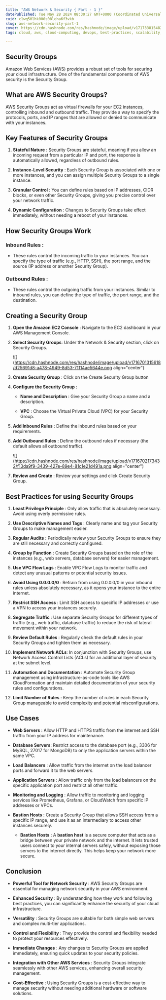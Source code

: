 ```yaml
---
title: "AWS Network & Security { Part - 1 }"
datePublished: Tue May 28 2024 08:30:27 GMT+0000 (Coordinated Universal Time)
cuid: clwq50lhk000s08leha6f3vkb
slug: aws-network-security-part-1
cover: https://cdn.hashnode.com/res/hashnode/image/upload/v1717338154824/eb562521-57cf-47a3-acbc-919871fa7a74.png
tags: cloud, aws, cloud-computing, devops, best-practices, scalability, aws-security, aws-certified-solutions-architect-associate, cloud-security, ec2-instance, aws-security-group

---
```


## Security Groups

Amazon Web Services (AWS) provides a robust set of tools for securing your cloud infrastructure. One of the fundamental components of AWS security is the Security Group.

## What are AWS Security Groups?

AWS Security Groups act as virtual firewalls for your EC2 instances, controlling inbound and outbound traffic. They provide a way to specify the protocols, ports, and IP ranges that are allowed or denied to communicate with your instances.

## Key Features of Security Groups

1. **Stateful Nature** : Security Groups are stateful, meaning if you allow an incoming request from a particular IP and port, the response is automatically allowed, regardless of outbound rules.
    
2. **Instance-Level Security** : Each Security Group is associated with one or more instances, and you can assign multiple Security Groups to a single instance.
    
3. **Granular Control** : You can define rules based on IP addresses, CIDR blocks, or even other Security Groups, giving you precise control over your network traffic.
    
4. **Dynamic Configuration** : Changes to Security Groups take effect immediately, without needing a reboot of your instances.
    

## How Security Groups Work

### Inbound Rules :

* These rules control the incoming traffic to your instances. You can specify the type of traffic (e.g., HTTP, SSH), the port range, and the source (IP address or another Security Group).
    

### Outbound Rules :

* These rules control the outgoing traffic from your instances. Similar to inbound rules, you can define the type of traffic, the port range, and the destination.
    

## Creating a Security Group

1. **Open the Amazon EC2 Console** : Navigate to the EC2 dashboard in your AWS Management Console.
    
2. **Select Security Groups**: Under the Network & Security section, click on Security Groups.
    
    ![](https://cdn.hashnode.com/res/hashnode/image/upload/v1716701315618/d25691d8-a478-4949-8d53-71114ae5644e.png align="center")
    
3. **Create Security Group** : Click on the Create Security Group button
    
4. **Configure the Security Group** :
    
    * **Name and Description** : Give your Security Group a name and a description.
        
    * **VPC** : Choose the Virtual Private Cloud (VPC) for your Security Group.
        
5. **Add Inbound Rules** : Define the inbound rules based on your requirements.
    
6. **Add Outbound Rules** : Define the outbound rules if necessary (the default allows all outbound traffic).
    
    ![](https://cdn.hashnode.com/res/hashnode/image/upload/v1716702173432/f13da9f9-3439-427e-89e4-81c1e21d491a.png align="center")
    
7. **Review and Create** : Review your settings and click Create Security Group.
    

## Best Practices for using Security Groups

1. **Least Privilege Principle** : Only allow traffic that is absolutely necessary. Avoid using overly permissive rules.
    
2. **Use Descriptive Names and Tags** : Clearly name and tag your Security Groups to make management easier.
    
3. **Regular Audits** : Periodically review your Security Groups to ensure they are still necessary and correctly configured.
    
4. **Group by Function** : Create Security Groups based on the role of the instances (e.g., web servers, database servers) for easier management.
    
5. **Use VPC Flow Logs** : Enable VPC Flow Logs to monitor traffic and detect any unusual patterns or potential security issues.
    
6. **Avoid Using 0.0.0.0/0** : Refrain from using 0.0.0.0/0 in your inbound rules unless absolutely necessary, as it opens your instance to the entire internet.
    
7. **Restrict SSH Access** : Limit SSH access to specific IP addresses or use a VPN to access your instances securely.
    
8. **Segregate Traffic** : Use separate Security Groups for different types of traffic (e.g., web traffic, database traffic) to reduce the risk of lateral movement within your network.
    
9. **Review Default Rules** : Regularly check the default rules in your Security Groups and tighten them as necessary.
    
10. **Implement Network ACLs**: In conjunction with Security Groups, use Network Access Control Lists (ACLs) for an additional layer of security at the subnet level.
    
11. **Automation and Documentation** : Automate Security Group management using infrastructure-as-code tools like AWS CloudFormation and maintain detailed documentation of your security rules and configurations.
    
12. **Limit Number of Rules** : Keep the number of rules in each Security Group manageable to avoid complexity and potential misconfigurations.
    

## Use Cases

* **Web Servers** : Allow HTTP and HTTPS traffic from the internet and SSH traffic from your IP address for maintenance.
    
* **Database Servers**: Restrict access to the database port (e.g., 3306 for MySQL, 27017 for MongoDB) to only the application servers within the same VPC.
    
* **Load Balancers** : Allow traffic from the internet on the load balancer ports and forward it to the web servers.
    
* **Application Servers** : Allow traffic only from the load balancers on the specific application port and restrict all other traffic.
    
* **Monitoring and Logging** : Allow traffic to monitoring and logging services like Prometheus, Grafana, or CloudWatch from specific IP addresses or VPCs.
    
* **Bastion Hosts** : Create a Security Group that allows SSH access from a specific IP range, and use it as an intermediary to access other instances securely.
    
    * **Bastion Hosts :** A **bastion host** is a secure computer that acts as a bridge between your private network and the internet. It lets trusted users connect to your internal servers safely, without exposing those servers to the internet directly. This helps keep your network more secure.
        

## Conclusion

* **Powerful Tool for Network Security** : AWS Security Groups are essential for managing network security in your AWS environment.
    
* **Enhanced Security** : By understanding how they work and following best practices, you can significantly enhance the security of your cloud infrastructure.
    
* **Versatility** : Security Groups are suitable for both simple web servers and complex multi-tier applications.
    
* **Control and Flexibility** : They provide the control and flexibility needed to protect your resources effectively.
    
* **Immediate Changes** : Any changes to Security Groups are applied immediately, ensuring quick updates to your security policies.
    
* **Integration with Other AWS Services** : Security Groups integrate seamlessly with other AWS services, enhancing overall security management.
    
* **Cost-Effective** : Using Security Groups is a cost-effective way to manage security without needing additional hardware or software solutions.